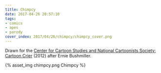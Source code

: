 ```yaml
---
title: Chimpcy
date: 2017-04-26 20:57:10
tags:
- comics
- apes
- parody
cover_index: 2017/04/26/chimpcy/chimpcy_cover.png
---
```

Drawn for the [Center for Cartoon Studies and National Cartoonists Society: Cartoon Crier](http://www.cartoonstudies.org/index.php/2012/05/20/read-the-cartoon-crier-online-today/) (2012) after Ernie Bushmiller.

{% asset_img chimpcy.png Chimpcy %}
